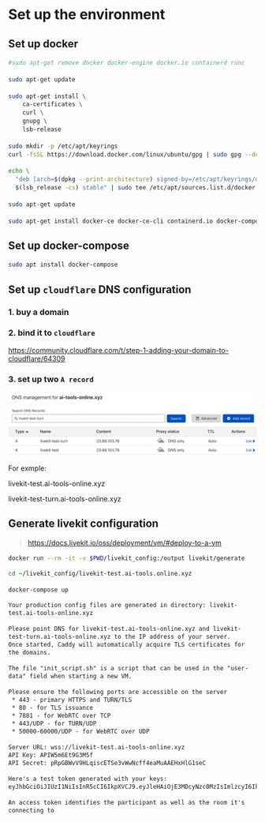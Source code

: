 # Set up the environment

## Set up docker
```bash
#sudo apt-get remove docker docker-engine docker.io containerd runc

sudo apt-get update

sudo apt-get install \
    ca-certificates \
    curl \
    gnupg \
    lsb-release

sudo mkdir -p /etc/apt/keyrings
curl -fsSL https://download.docker.com/linux/ubuntu/gpg | sudo gpg --dearmor -o /etc/apt/keyrings/docker.gpg

echo \
  "deb [arch=$(dpkg --print-architecture) signed-by=/etc/apt/keyrings/docker.gpg] https://download.docker.com/linux/ubuntu \
  $(lsb_release -cs) stable" | sudo tee /etc/apt/sources.list.d/docker.list > /dev/null

sudo apt-get update

sudo apt-get install docker-ce docker-ce-cli containerd.io docker-compose-plugin
```

## Set up docker-compose
```bash
sudo apt install docker-compose
```

## Set up `cloudflare` DNS configuration
### 1. buy a domain
### 2. bind it to `cloudflare`
https://community.cloudflare.com/t/step-1-adding-your-domain-to-cloudflare/64309

### 3. set up two `A record`
![](images/1.setup_two_a_records.png)

For exmple:

livekit-test.ai-tools-online.xyz

livekit-test-turn.ai-tools-online.xyz


## Generate livekit configuration
> https://docs.livekit.io/oss/deployment/vm/#deploy-to-a-vm

```bash
docker run --rm -it -v $PWD/livekit_config:/output livekit/generate
```

```bash
cd ~/livekit_config/livekit-test.ai-tools.online.xyz

docker-compose up
```

```
Your production config files are generated in directory: livekit-test.ai-tools-online.xyz

Please point DNS for livekit-test.ai-tools-online.xyz and livekit-test-turn.ai-tools-online.xyz to the IP address of your server.
Once started, Caddy will automatically acquire TLS certificates for the domains.

The file "init_script.sh" is a script that can be used in the "user-data" field when starting a new VM.

Please ensure the following ports are accessible on the server
 * 443 - primary HTTPS and TURN/TLS
 * 80 - for TLS issuance
 * 7881 - for WebRTC over TCP
 * 443/UDP - for TURN/UDP
 * 50000-60000/UDP - for WebRTC over UDP

Server URL: wss://livekit-test.ai-tools-online.xyz
API Key: APIW5m6Et9G3M5f
API Secret: pRpGBWvV9HLqiscETSe3vWwNcff4eaMuAAEHxHlG1seC

Here's a test token generated with your keys: 
eyJhbGciOiJIUzI1NiIsInR5cCI6IkpXVCJ9.eyJleHAiOjE3MDcyNzc0MzIsImlzcyI6IkFQSVc1bTZFdDlHM001ZiIsImp0aSI6InRvbnlfc3RhcmsiLCJuYW1lIjoiVG9ueSBTdGFyayIsIm5iZiI6MTY3MTI3NzQzMiwic3ViIjoidG9ueV9zdGFyayIsInZpZGVvIjp7InJvb20iOiJzdGFyay10b3dlciIsInJvb21Kb2luIjp0cnVlfX0.zgwgI1Omj6v1gWozGaz0foLr4J3K2AG4b0L4yo7PN4o

An access token identifies the participant as well as the room it's connecting to
```

<!-- ## Install nginx
```bash
apt install nginx -y
```

## Generate SSL keys by using Let's Encrypt

```bash
apt install snapd
snap install --classic certbot
ln -s /snap/bin/certbot /usr/bin/certbot

certbot certonly --nginx
```

You'll get two files for one url:
```
Certificate is saved at: /etc/letsencrypt/live/livekit-test-turn.ai-tools-online.xyz/fullchain.pem

Key is saved at:         /etc/letsencrypt/live/livekit-test-turn.ai-tools-online.xyz/privkey.pem
```

## Install and config nginx
```bash
apt install nginx -y

cd /etc/nginx

vim nginx.conf
```

```
        server {
            listen 80 default_server;
            return 301 https://$host$request_uri;
        }

        server {
            listen 443 ssl;
            server_name livekit-test.ai-tools.online.xyz;

            ssl_certificate      /etc/letsencrypt/live/bbs.ai-tools-online.xyz/fullchain.pem;
            ssl_certificate_key  /etc/letsencrypt/live/bbs.ai-tools-online.xyz/privkey.pem;

            ssl_session_cache    shared:SSL:1m;
            ssl_session_timeout  5m;

            location / {
                #proxy_pass http://144.202.109.163:8088/;
                proxy_pass http://127.0.0.1:8088/;
                #proxy_set_header Host $http_host;
                #proxy_set_header X-Real-IP $remote_addr;
                #proxy_set_header X-Forwarded-For $proxy_add_x_forwarded_for;
                #proxy_set_header X-Forwarded-Proto $scheme;
            }
        }

``` -->
